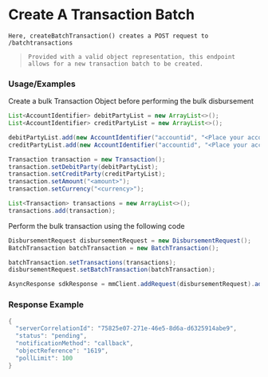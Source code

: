 # Create A Transaction Batch

`Here, createBatchTransaction() creates a POST request to /batchtransactions`

> `Provided with a valid object representation, this endpoint allows for a new transaction batch to be created.`

### Usage/Examples

Create a bulk Transaction Object before performing the bulk disbursement

```java
List<AccountIdentifier> debitPartyList = new ArrayList<>();
List<AccountIdentifier> creditPartyList = new ArrayList<>();

debitPartyList.add(new AccountIdentifier("accountid", "<Place your account id of debit party here>"));
creditPartyList.add(new AccountIdentifier("accountid", "<Place your account id of credit party here>"));

Transaction transaction = new Transaction();
transaction.setDebitParty(debitPartyList);
transaction.setCreditParty(creditPartyList);
transaction.setAmount("<amount>");
transaction.setCurrency("<currency>");

List<Transaction> transactions = new ArrayList<>();
transactions.add(transaction);
```

Perform the bulk transaction using the following code

```java
DisbursementRequest disbursementRequest = new DisbursementRequest();
BatchTransaction batchTransaction = new BatchTransaction();

batchTransaction.setTransactions(transactions);
disbursementRequest.setBatchTransaction(batchTransaction);

AsyncResponse sdkResponse = mmClient.addRequest(disbursementRequest).addCallBack("<Place your callback URL>").createBatchTransaction();
``` 

### Response Example

```java
{
  "serverCorrelationId": "75825e07-271e-46e5-8d6a-d6325914abe9",
  "status": "pending",
  "notificationMethod": "callback",
  "objectReference": "1619",
  "pollLimit": 100
}
```